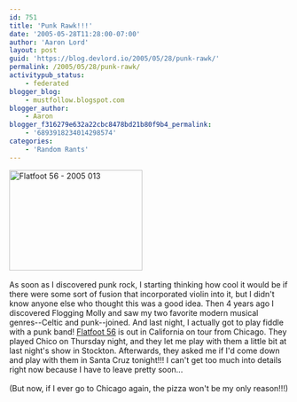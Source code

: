 ```yaml
---
id: 751
title: 'Punk Rawk!!!'
date: '2005-05-28T11:28:00-07:00'
author: 'Aaron Lord'
layout: post
guid: 'https://blog.devlord.io/2005/05/28/punk-rawk/'
permalink: /2005/05/28/punk-rawk/
activitypub_status:
    - federated
blogger_blog:
    - mustfollow.blogspot.com
blogger_author:
    - Aaron
blogger_f316279e632a22cbc8478bd21b80f9b4_permalink:
    - '6893918234014298574'
categories:
    - 'Random Rants'
---
```


<a href="http://www.flickr.com/photos/71866444@N00/24744990/" title="Photo Sharing"><img alt="Flatfoot 56 - 2005 013" height="181" src="http://photos21.flickr.com/24744990_dc655e83f8_m.jpg" width="240" /></a><br /><br />As soon as I discovered punk rock, I starting thinking how cool it would be if there were some sort of fusion that incorporated violin into it, but I didn't know anyone else who thought this was a good idea.  Then 4 years ago I discovered Flogging Molly and saw my two favorite modern musical genres--Celtic and punk--joined.  And last night, I actually got to play fiddle with a punk band!  <a href="http://www.flatfoot56.com/">Flatfoot 56</a> is out in California on tour from Chicago.  They played Chico on Thursday night, and they let me play with them a little bit at last night's show in Stockton.  Afterwards, they asked me if I'd come down and play with them in Santa Cruz tonight!!!  I can't get too much into details right now because I have to leave pretty soon...<br /><br />(But now, if I ever go to Chicago again, the pizza won't be my only reason!!!)<div class="blogger-post-footer"></div>